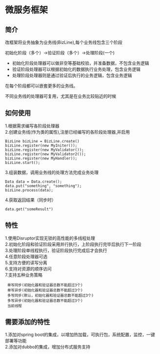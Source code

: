 # 微服务框架
## 简介
改框架将业务抽象为业务线(BizLine),每个业务线包含三个阶段

初始化阶段（多个）->验证阶段（多个）->处理阶段(一个)

+ 初始化阶段处理器可以做非空等基础校验，并准备数据，不包含业务逻辑
+ 验证阶段处理器可以根据初始化的数据执行业务处理，包含业务逻辑
+ 处理阶段处理器则是通过验证后执行的业务逻辑，包含业务逻辑

在每个阶段都可以嵌套更多的业务线。

不同业务线的处理器可复用，尤其是在业务比较贴近的时候
## 如何使用
1.根据需求编写各阶段处理器<br>
2.创建业务线(作为类的属性),注册已经编写的各阶段处理器,并启用

    BizLine bizLine = BizLine.create()
    bizLine.register(new MyIniter());
    bizLine.register(new MyValidator());
    bizLine.register(new MyValidator2());
    bizLine.register(new MyHandler));
    bizLine.start();

3.组装数据，调用业务线的处理方法完成业务处理

    Data data = Data.create();
    data.put("something", "something");
    bizLine.process(data);

4.获取返回结果（同步时）

    data.get("someResult")

## 特性
1.使用Disruptor实现无锁的高性能的多线程处理<br>
2.初始化阶段和验证阶段采用并行执行，上阶段执行完毕后执行下一阶段<br>
3.处理阶段单线程执行，验证阶段执行完成后才会执行<br>
4.任意阶段处理器可选<br>
5.支持方便的读写分离<br>
6.支持对资源的顺序访问<br>
7.支持五种业务策略
    
     单写同步(初始化器和验证器总数不能超过3个)
     单写异步(初始化器和验证器总数不能超过3个)
     多写同步(默认，初始化器和验证器总数不能超过3个)
     多写异步(初始化器和验证器总数不能超过3个)
     当前线程

## 需要添加的特性
1.添加对spring boot的集成，以增加热加载，可执行包，系统配置，监控，一键部署等功能<br>
2.添加对dubbo的集成，增加分布式服务支持<br>